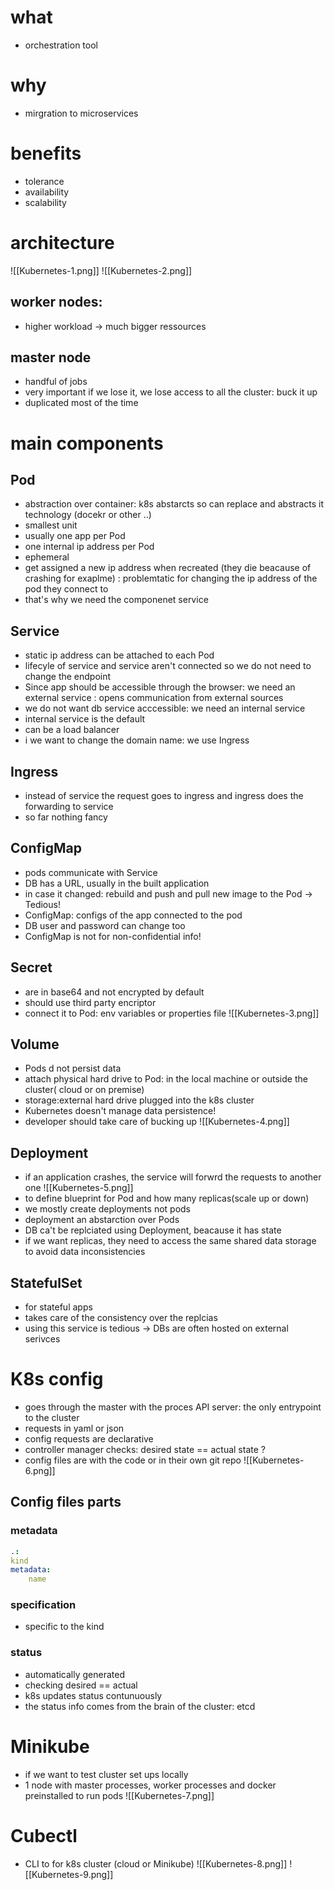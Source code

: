 # what 
- orchestration tool
# why
- mirgration to microservices
# benefits
- tolerance
- availability
- scalability
# architecture
![[Kubernetes-1.png]]
![[Kubernetes-2.png]]

## worker nodes: 
- higher workload -> much bigger ressources
## master node
- handful of jobs 
- very important if we lose it, we lose access to all the cluster: buck it up 
- duplicated most of the time

# main components 
## Pod 
- abstraction over container: k8s abstarcts so can replace and abstracts it technology (docekr or other ..)
- smallest unit
- usually one app per Pod
- one internal  ip address per Pod 
- ephemeral
- get assigned a new ip address when recreated (they die beacause of crashing for exaplme) : problemtatic for changing the ip address of the pod they connect to 
- that's why we need the componenet service
## Service
- static ip address can be attached to each Pod
- lifecyle of service and service aren't connected so we do not need to change the endpoint
- Since app should be accessible through the browser: we need an external service : opens communication from external sources
- we do not want db service acccessible: we need an internal service
- internal service is the default
- can be a load balancer
- i we want to change the domain name: we use Ingress
## Ingress
- instead of service the request goes to ingress and ingress does the forwarding to service
- so far nothing fancy 
## ConfigMap
- pods communicate with Service
- DB has a URL, usually in the built application
- in case it changed: rebuild and push and pull new image to the Pod -> Tedious! 
- ConfigMap: configs of the app connected to the pod
- DB user and password can change too 
- ConfigMap is not for non-confidential info!
## Secret
- are in base64 and not encrypted by default
- should use third party encriptor
- connect it to Pod: env variables or properties file 
![[Kubernetes-3.png]]
## Volume
- Pods d not persist data
- attach physical hard drive to Pod: in the local machine or outside the cluster( cloud or on premise)
- storage:external hard drive plugged into the k8s cluster
- Kubernetes doesn't manage data persistence!
- developer should take care of bucking up
![[Kubernetes-4.png]]
## Deployment
- if an application crashes, the service will forwrd the requests to another one
![[Kubernetes-5.png]]
- to define blueprint for Pod and how many replicas(scale up or down)
- we mostly create deployments not pods
- deployment an abstarction over Pods
- DB ca't be replciated using Deployment, beacause it has state
- if we want replicas, they need to access the same shared data storage to avoid data inconsistencies
## StatefulSet
- for stateful apps
- takes care of the consistency over the replcias
- using this service is tedious -> DBs are often hosted on external serivces

# K8s config
- goes through the master with the proces API server: the only entrypoint to the cluster
- requests in yaml or json
- config requests are declarative 
- controller manager checks: desired state == actual state ? 
- config files are with the code or in their own git repo
![[Kubernetes-6.png]]
## Config files parts
### metadata
```yml
.: 
kind
metadata:
	name 
```

### specification
- specific to the kind
### status
- automatically generated
- checking desired == actual 
- k8s updates status contunuously 
- the status info comes from the brain of the cluster: etcd
# Minikube
- if we want to test cluster set ups locally
- 1 node with master processes, worker processes and docker preinstalled to run pods
![[Kubernetes-7.png]]
# Cubectl
- CLI to for k8s cluster (cloud or Minikube) 
![[Kubernetes-8.png]]
![[Kubernetes-9.png]]